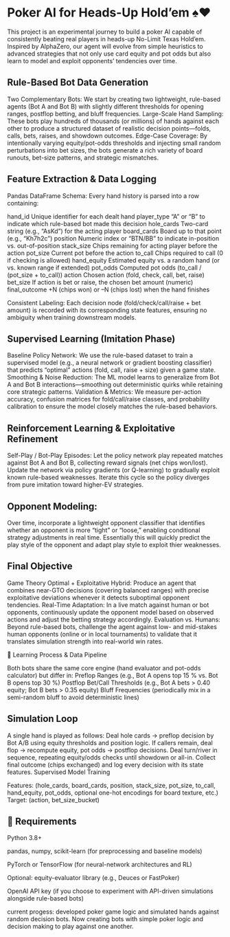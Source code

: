 # Poker AI for Heads-Up Hold’em ♠️♥️
This project is an experimental journey to build a poker AI capable of consistently beating real players in heads-up No-Limit Texas Hold’em. Inspired by AlphaZero, our agent will evolve from simple heuristics to advanced strategies that not only use card equity and pot odds but also learn to model and exploit opponents’ tendencies over time.

## Rule-Based Bot Data Generation

Two Complementary Bots: We start by creating two lightweight, rule-based agents (Bot A and Bot B) with slightly different thresholds for opening ranges, postflop betting, and bluff frequencies.
Large-Scale Hand Sampling: These bots play hundreds of thousands (or millions) of hands against each other to produce a structured dataset of realistic decision points—folds, calls, bets, raises, and showdown outcomes.
Edge-Case Coverage: By intentionally varying equity/pot-odds thresholds and injecting small random perturbations into bet sizes, the bots generate a rich variety of board runouts, bet-size patterns, and strategic mismatches.

## Feature Extraction & Data Logging

Pandas DataFrame Schema: Every hand history is parsed into a row containing:

hand_id	Unique identifier for each dealt hand
player_type	“A” or “B” to indicate which rule-based bot made this decision
hole_cards	Two-card string (e.g., “AsKd”) for the acting player
board_cards	Board up to that point (e.g., “Kh7h2c”)
position	Numeric index or “BTN/BB” to indicate in-position vs. out-of-position
stack_size	Chips remaining for acting player before the action
pot_size	Current pot before the action
to_call	Chips required to call (0 if checking is allowed)
hand_equity	Estimated equity vs. a random hand (or vs. known range if extended)
pot_odds	Computed pot odds (to_call / (pot_size + to_call))
action	Chosen action (fold, check, call, bet, raise)
bet_size	If action is bet or raise, the chosen bet amount (numeric)
final_outcome	+N (chips won) or –N (chips lost) when the hand finishes

Consistent Labeling: Each decision node (fold/check/call/raise + bet amount) is recorded with its corresponding state features, ensuring no ambiguity when training downstream models.

## Supervised Learning (Imitation Phase)

Baseline Policy Network: We use the rule-based dataset to train a supervised model (e.g., a neural network or gradient boosting classifier) that predicts “optimal” actions (fold, call, raise + size) given a game state.
Smoothing & Noise Reduction: The ML model learns to generalize from Bot A and Bot B interactions—smoothing out deterministic quirks while retaining core strategic patterns.
Validation & Metrics: We measure per-action accuracy, confusion matrices for fold/call/raise classes, and probability calibration to ensure the model closely matches the rule-based behaviors.

## Reinforcement Learning & Exploitative Refinement

Self-Play / Bot-Play Episodes:
Let the policy network play repeated matches against Bot A and Bot B, collecting reward signals (net chips won/lost).
Update the network via policy gradients (or Q-learning) to gradually exploit known rule-based weaknesses.
Iterate this cycle so the policy diverges from pure imitation toward higher-EV strategies.

## Opponent Modeling: 

Over time, incorporate a lightweight opponent classifier that identifies whether an opponent is more “tight” or “loose,” enabling conditional strategy adjustments in real time.
Essentially this will quickly predict the play style of the opponent and adapt play style to exploit thier weaknesses.

## Final Objective

Game Theory Optimal + Exploitative Hybrid: Produce an agent that combines near-GTO decisions (covering balanced ranges) with precise exploitative deviations whenever it detects suboptimal opponent tendencies.
Real-Time Adaptation: In a live match against human or bot opponents, continuously update the opponent model based on observed actions and adjust the betting strategy accordingly.
Evaluation vs. Humans: Beyond rule-based bots, challenge the agent against low- and mid-stakes human opponents (online or in local tournaments) to validate that it translates simulation strength into real-world win rates.

🧠 Learning Process & Data Pipeline

Both bots share the same core engine (hand evaluator and pot-odds calculator) but differ in:
Preflop Ranges (e.g., Bot A opens top 15 % vs. Bot B opens top 30 %)
Postflop Bet/Call Thresholds (e.g., Bot A bets > 0.40 equity; Bot B bets > 0.35 equity)
Bluff Frequencies (periodically mix in a semi-random bluff to avoid deterministic lines)

## Simulation Loop

A single hand is played as follows:
Deal hole cards → preflop decision by Bot A/B using equity thresholds and position logic.
If callers remain, deal flop → recompute equity, pot odds → postflop decisions.
Deal turn/river in sequence, repeating equity/odds checks until showdown or all-in.
Collect final outcome (chips exchanged) and log every decision with its state features.
Supervised Model Training

Features: (hole_cards, board_cards, position, stack_size, pot_size, to_call, hand_equity, pot_odds, optional one-hot encodings for board texture, etc.)
Target: (action, bet_size_bucket)

## 🚧 Requirements
Python 3.8+

pandas, numpy, scikit-learn (for preprocessing and baseline models)

PyTorch or TensorFlow (for neural-network architectures and RL)

Optional: equity-evaluator library (e.g., Deuces or FastPoker)

OpenAI API key (if you choose to experiment with API-driven simulations alongside rule-based bots)


current progess:
developed poker game logic and simulated hands against random decision bots. 
Now creating bots with simple poker logic and decision making to play against one another.


